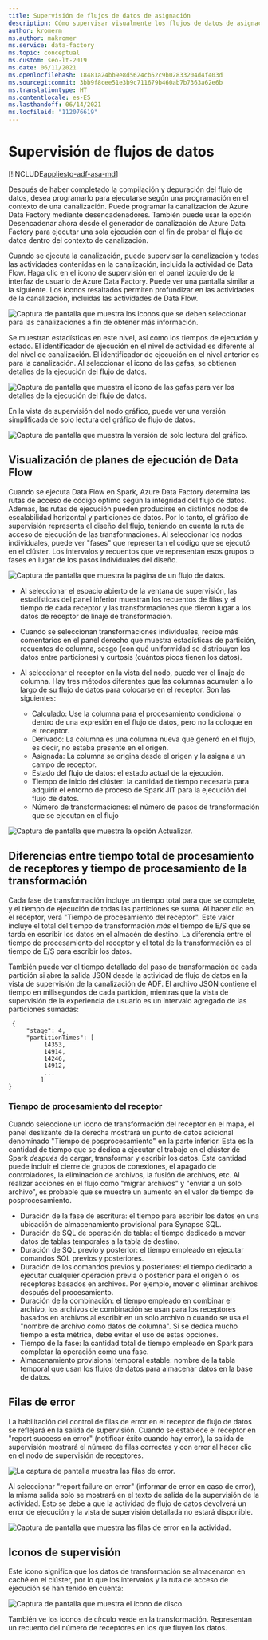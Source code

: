 ```yaml
---
title: Supervisión de flujos de datos de asignación
description: Cómo supervisar visualmente los flujos de datos de asignación en Azure Data Factory
author: kromerm
ms.author: makromer
ms.service: data-factory
ms.topic: conceptual
ms.custom: seo-lt-2019
ms.date: 06/11/2021
ms.openlocfilehash: 18481a24bb9e8d5624cb52c9b02833204d4f403d
ms.sourcegitcommit: 3bb9f8cee51e3b9c711679b460ab7b7363a62e6b
ms.translationtype: HT
ms.contentlocale: es-ES
ms.lasthandoff: 06/14/2021
ms.locfileid: "112076619"
---
```

# <a name="monitor-data-flows"></a>Supervisión de flujos de datos

[!INCLUDE[appliesto-adf-asa-md](includes/appliesto-adf-asa-md.md)]

Después de haber completado la compilación y depuración del flujo de datos, desea programarlo para ejecutarse según una programación en el contexto de una canalización. Puede programar la canalización de Azure Data Factory mediante desencadenadores. También puede usar la opción Desencadenar ahora desde el generador de canalización de Azure Data Factory para ejecutar una sola ejecución con el fin de probar el flujo de datos dentro del contexto de canalización.

Cuando se ejecuta la canalización, puede supervisar la canalización y todas las actividades contenidas en la canalización, incluida la actividad de Data Flow. Haga clic en el icono de supervisión en el panel izquierdo de la interfaz de usuario de Azure Data Factory. Puede ver una pantalla similar a la siguiente. Los iconos resaltados permiten profundizar en las actividades de la canalización, incluidas las actividades de Data Flow.

![Captura de pantalla que muestra los iconos que se deben seleccionar para las canalizaciones a fin de obtener más información.](media/data-flow/monitor-new-001.png "Supervisión de Data Flow")

Se muestran estadísticas en este nivel, así como los tiempos de ejecución y estado. El identificador de ejecución en el nivel de actividad es diferente al del nivel de canalización. El identificador de ejecución en el nivel anterior es para la canalización. Al seleccionar el icono de las gafas, se obtienen detalles de la ejecución del flujo de datos.

![Captura de pantalla que muestra el icono de las gafas para ver los detalles de la ejecución del flujo de datos.](media/data-flow/monitoring-details.png "Supervisión de Data Flow")

En la vista de supervisión del nodo gráfico, puede ver una versión simplificada de solo lectura del gráfico de flujo de datos.

![Captura de pantalla que muestra la versión de solo lectura del gráfico.](media/data-flow/mon003.png "Supervisión de Data Flow")

## <a name="view-data-flow-execution-plans"></a>Visualización de planes de ejecución de Data Flow

Cuando se ejecuta Data Flow en Spark, Azure Data Factory determina las rutas de acceso de código óptimo según la integridad del flujo de datos. Además, las rutas de ejecución pueden producirse en distintos nodos de escalabilidad horizontal y particiones de datos. Por lo tanto, el gráfico de supervisión representa el diseño del flujo, teniendo en cuenta la ruta de acceso de ejecución de las transformaciones. Al seleccionar los nodos individuales, puede ver "fases" que representan el código que se ejecutó en el clúster. Los intervalos y recuentos que ve representan esos grupos o fases en lugar de los pasos individuales del diseño.

![Captura de pantalla que muestra la página de un flujo de datos.](media/data-flow/monitor-new-005.png "Supervisión de Data Flow")

* Al seleccionar el espacio abierto de la ventana de supervisión, las estadísticas del panel inferior muestran los recuentos de filas y el tiempo de cada receptor y las transformaciones que dieron lugar a los datos de receptor de linaje de transformación.

* Cuando se seleccionan transformaciones individuales, recibe más comentarios en el panel derecho que muestra estadísticas de partición, recuentos de columna, sesgo (con qué uniformidad se distribuyen los datos entre particiones) y curtosis (cuántos picos tienen los datos).

* Al seleccionar el receptor en la vista del nodo, puede ver el linaje de columna. Hay tres métodos diferentes que las columnas acumulan a lo largo de su flujo de datos para colocarse en el receptor. Son las siguientes:

  * Calculado: Use la columna para el procesamiento condicional o dentro de una expresión en el flujo de datos, pero no la coloque en el receptor.
  * Derivado: La columna es una columna nueva que generó en el flujo, es decir, no estaba presente en el origen.
  * Asignada: La columna se origina desde el origen y la asigna a un campo de receptor.
  * Estado del flujo de datos: el estado actual de la ejecución.
  * Tiempo de inicio del clúster: la cantidad de tiempo necesaria para adquirir el entorno de proceso de Spark JIT para la ejecución del flujo de datos.
  * Número de transformaciones: el número de pasos de transformación que se ejecutan en el flujo
  
![Captura de pantalla que muestra la opción Actualizar.](media/data-flow/monitornew.png "Nueva supervisión de Data Flow")

## <a name="total-sink-processing-time-vs-transformation-processing-time"></a>Diferencias entre tiempo total de procesamiento de receptores y tiempo de procesamiento de la transformación

Cada fase de transformación incluye un tiempo total para que se complete, y el tiempo de ejecución de todas las particiones se suma. Al hacer clic en el receptor, verá "Tiempo de procesamiento del receptor". Este valor incluye el total del tiempo de transformación *más* el tiempo de E/S que se tarda en escribir los datos en el almacén de destino. La diferencia entre el tiempo de procesamiento del receptor y el total de la transformación es el tiempo de E/S para escribir los datos.

También puede ver el tiempo detallado del paso de transformación de cada partición si abre la salida JSON desde la actividad de flujo de datos en la vista de supervisión de la canalización de ADF. El archivo JSON contiene el tiempo en milisegundos de cada partición, mientras que la vista de supervisión de la experiencia de usuario es un intervalo agregado de las particiones sumadas:

```
 {
     "stage": 4,
     "partitionTimes": [
          14353,
          14914,
          14246,
          14912,
          ...
         ]
}
```

### <a name="sink-processing-time"></a>Tiempo de procesamiento del receptor

Cuando seleccione un icono de transformación del receptor en el mapa, el panel deslizante de la derecha mostrará un punto de datos adicional denominado "Tiempo de posprocesamiento" en la parte inferior. Esta es la cantidad de tiempo que se dedica a ejecutar el trabajo en el clúster de Spark *después* de cargar, transformar y escribir los datos. Esta cantidad puede incluir el cierre de grupos de conexiones, el apagado de controladores, la eliminación de archivos, la fusión de archivos, etc. Al realizar acciones en el flujo como "migrar archivos" y "enviar a un solo archivo", es probable que se muestre un aumento en el valor de tiempo de posprocesamiento.

* Duración de la fase de escritura: el tiempo para escribir los datos en una ubicación de almacenamiento provisional para Synapse SQL.
* Duración de SQL de operación de tabla: el tiempo dedicado a mover datos de tablas temporales a la tabla de destino.
* Duración de SQL previo y posterior: el tiempo empleado en ejecutar comandos SQL previos y posteriores.
* Duración de los comandos previos y posteriores: el tiempo dedicado a ejecutar cualquier operación previa o posterior para el origen o los receptores basados en archivos. Por ejemplo, mover o eliminar archivos después del procesamiento.
* Duración de la combinación: el tiempo empleado en combinar el archivo, los archivos de combinación se usan para los receptores basados en archivos al escribir en un solo archivo o cuando se usa el "nombre de archivo como datos de columna". Si se dedica mucho tiempo a esta métrica, debe evitar el uso de estas opciones.
* Tiempo de la fase: la cantidad total de tiempo empleado en Spark para completar la operación como una fase.
* Almacenamiento provisional temporal estable: nombre de la tabla temporal que usan los flujos de datos para almacenar datos en la base de datos.
  
## <a name="error-rows"></a>Filas de error

La habilitación del control de filas de error en el receptor de flujo de datos se reflejará en la salida de supervisión. Cuando se establece el receptor en "report success on error" (notificar éxito cuando hay error), la salida de supervisión mostrará el número de filas correctas y con error al hacer clic en el nodo de supervisión de receptores.

![La captura de pantalla muestra las filas de error.](media/data-flow/error-row-2.png "Error Row Monitoring Success (Éxito de supervisión de filas)")

Al seleccionar "report failure on error" (informar de error en caso de error), la misma salida solo se mostrará en el texto de salida de la supervisión de la actividad. Esto se debe a que la actividad de flujo de datos devolverá un error de ejecución y la vista de supervisión detallada no estará disponible.

![Captura de pantalla que muestra las filas de error en la actividad.](media/data-flow/error-rows-4.png "Error Row Monitoring Failure (Error de supervisión de filas)")

## <a name="monitor-icons"></a>Iconos de supervisión

Este icono significa que los datos de transformación se almacenaron en caché en el clúster, por lo que los intervalos y la ruta de acceso de ejecución se han tenido en cuenta:

![Captura de pantalla que muestra el icono de disco.](media/data-flow/mon005.png "Supervisión de Data Flow")

También ve los iconos de círculo verde en la transformación. Representan un recuento del número de receptores en los que fluyen los datos.
